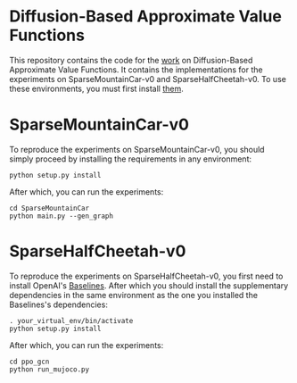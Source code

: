 # Diffusion-Based Approximate Value Functions
This repository contains the code for the [work](https://openreview.net/forum?id=BkgkoToZZ7) on Diffusion-Based Approximate Value Functions. It contains the implementations for the experiments on SparseMountainCar-v0 and SparseHalfCheetah-v0. To use these environments, you must first install [them](https://github.com/mklissa/my-gym).

# SparseMountainCar-v0

To reproduce the experiments on SparseMountainCar-v0, you should simply proceed by installing the requirements in any environment:

```
python setup.py install
```

After which, you can run the experiments:

```
cd SparseMountainCar
python main.py --gen_graph
```

# SparseHalfCheetah-v0

To reproduce the experiments on SparseHalfCheetah-v0, you first need to install OpenAI's [Baselines](https://github.com/openai/baselines). After which you should install the supplementary dependencies in the same environment as the one you installed the Baselines's dependencies:


```
. your_virtual_env/bin/activate
python setup.py install
```

After which, you can run the experiments:

```
cd ppo_gcn
python run_mujoco.py
```
